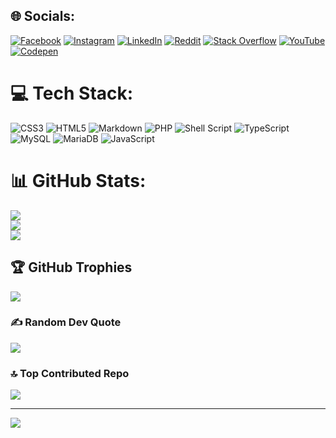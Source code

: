 
## 🌐 Socials:
[![Facebook](https://img.shields.io/badge/Facebook-%231877F2.svg?logo=Facebook&logoColor=white)](https://facebook.com/davide.ladisa.7) [![Instagram](https://img.shields.io/badge/Instagram-%23E4405F.svg?logo=Instagram&logoColor=white)](https://instagram.com/davideladisa.it) [![LinkedIn](https://img.shields.io/badge/LinkedIn-%230077B5.svg?logo=linkedin&logoColor=white)](https://linkedin.com/in/davide-ladisa) [![Reddit](https://img.shields.io/badge/Reddit-%23FF4500.svg?logo=Reddit&logoColor=white)](https://reddit.com/user/Pecoro) [![Stack Overflow](https://img.shields.io/badge/-Stackoverflow-FE7A16?logo=stack-overflow&logoColor=white)](https://stackoverflow.com/users/8006279) [![YouTube](https://img.shields.io/badge/YouTube-%23FF0000.svg?logo=YouTube&logoColor=white)](https://youtube.com/@rawasir) [![Codepen](https://img.shields.io/badge/Codepen-000000?style=for-the-badge&logo=codepen&logoColor=white)](https://codepen.io/rawsar) 

# 💻 Tech Stack:
![CSS3](https://img.shields.io/badge/css3-%231572B6.svg?style=for-the-badge&logo=css3&logoColor=white) ![HTML5](https://img.shields.io/badge/html5-%23E34F26.svg?style=for-the-badge&logo=html5&logoColor=white) ![Markdown](https://img.shields.io/badge/markdown-%23000000.svg?style=for-the-badge&logo=markdown&logoColor=white) ![PHP](https://img.shields.io/badge/php-%23777BB4.svg?style=for-the-badge&logo=php&logoColor=white) ![Shell Script](https://img.shields.io/badge/shell_script-%23121011.svg?style=for-the-badge&logo=gnu-bash&logoColor=white) ![TypeScript](https://img.shields.io/badge/typescript-%23007ACC.svg?style=for-the-badge&logo=typescript&logoColor=white) ![MySQL](https://img.shields.io/badge/mysql-4479A1.svg?style=for-the-badge&logo=mysql&logoColor=white) ![MariaDB](https://img.shields.io/badge/MariaDB-003545?style=for-the-badge&logo=mariadb&logoColor=white) ![JavaScript](https://img.shields.io/badge/javascript-%23323330.svg?style=for-the-badge&logo=javascript&logoColor=%23F7DF1E)
# 📊 GitHub Stats:
![](https://github-readme-stats.vercel.app/api?username=FrancoStino&theme=vue-dark&hide_border=false&include_all_commits=true&count_private=true)<br/>
![](https://github-readme-streak-stats.herokuapp.com/?user=FrancoStino&theme=vue-dark&hide_border=false)<br/>
![](https://github-readme-stats.vercel.app/api/top-langs/?username=FrancoStino&theme=vue-dark&hide_border=false&include_all_commits=true&count_private=true&layout=compact)

## 🏆 GitHub Trophies
![](https://github-profile-trophy.vercel.app/?username=FrancoStino&theme=radical&no-frame=false&no-bg=true&margin-w=4)

### ✍️ Random Dev Quote
![](https://quotes-github-readme.vercel.app/api?type=horizontal&theme=merko)

### 🔝 Top Contributed Repo
![](https://github-contributor-stats.vercel.app/api?username=FrancoStino&limit=5&theme=vue-dark&combine_all_yearly_contributions=true)

---
[![](https://visitcount.itsvg.in/api?id=FrancoStino&icon=0&color=9)](https://visitcount.itsvg.in)

<!-- Proudly created with GPRM ( https://gprm.itsvg.in ) -->

